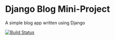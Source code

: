 # Django Blog Mini-Project

A simple blog app written using Django

[![Build Status](https://travis-ci.org/ddeveloper72/Django-Blog.svg?branch=master)](https://travis-ci.org/ddeveloper72/Django-Blog)